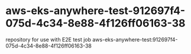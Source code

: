# aws-eks-anywhere-test-912697f4-075d-4c34-8e88-4f126ff06163-38
repository for use with E2E test job aws-eks-anywhere-test:912697f4-075d-4c34-8e88-4f126ff06163-38
